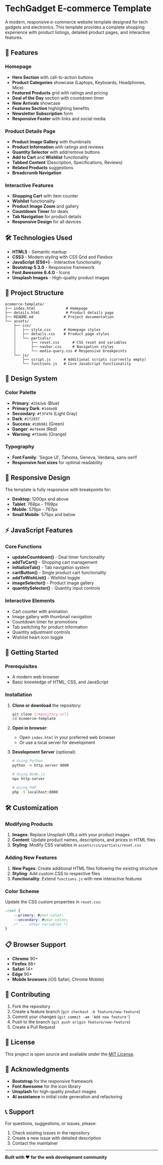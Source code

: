 # TechGadget E-commerce Template

A modern, responsive e-commerce website template designed for tech gadgets and electronics. This template provides a complete shopping experience with product listings, detailed product pages, and interactive features.

## 🚀 Features

### Homepage
- **Hero Section** with call-to-action buttons
- **Product Categories** showcase (Laptops, Keyboards, Headphones, Mice)
- **Featured Products** grid with ratings and pricing
- **Deal of the Day** section with countdown timer
- **New Arrivals** showcase
- **Features Section** highlighting benefits
- **Newsletter Subscription** form
- **Responsive Footer** with links and social media

### Product Details Page
- **Product Image Gallery** with thumbnails
- **Product Information** with ratings and reviews
- **Quantity Selector** with add/remove buttons
- **Add to Cart** and **Wishlist** functionality
- **Tabbed Content** (Description, Specifications, Reviews)
- **Related Products** suggestions
- **Breadcrumb Navigation**

### Interactive Features
- **Shopping Cart** with item counter
- **Wishlist** functionality
- **Product Image Zoom** and gallery
- **Countdown Timer** for deals
- **Tab Navigation** for product details
- **Responsive Design** for all devices

## 🛠️ Technologies Used

- **HTML5** - Semantic markup
- **CSS3** - Modern styling with CSS Grid and Flexbox
- **JavaScript (ES6+)** - Interactive functionality
- **Bootstrap 5.3.0** - Responsive framework
- **Font Awesome 6.4.0** - Icons
- **Unsplash Images** - High-quality product images

## 📁 Project Structure

```
ecomerce-template/
├── index.html              # Homepage
├── details.html            # Product details page
├── README.md              # Project documentation
└── assets/
    ├── css/
    │   ├── style.css      # Homepage styles
    │   ├── details.css    # Product page styles
    │   └── partials/
    │       ├── reset.css      # CSS reset and variables
    │       ├── navbar.css     # Navigation styles
    │       └── media-query.css # Responsive breakpoints
    └── js/
        ├── script.js      # Additional scripts (currently empty)
        └── functions.js   # Core JavaScript functionality
```

## 🎨 Design System

### Color Palette
- **Primary**: `#2563eb` (Blue)
- **Primary Dark**: `#1d4ed8`
- **Secondary**: `#f3f4f6` (Light Gray)
- **Dark**: `#1f2937`
- **Success**: `#10b981` (Green)
- **Danger**: `#ef4444` (Red)
- **Warning**: `#f59e0b` (Orange)

### Typography
- **Font Family**: 'Segoe UI', Tahoma, Geneva, Verdana, sans-serif
- **Responsive font sizes** for optimal readability

## 📱 Responsive Design

The template is fully responsive with breakpoints for:
- **Desktop**: 1200px and above
- **Tablet**: 768px - 1199px
- **Mobile**: 576px - 767px
- **Small Mobile**: 575px and below

## ⚡ JavaScript Features

### Core Functions
- **updateCountdown()** - Deal timer functionality
- **addToCart()** - Shopping cart management
- **initializeTab()** - Tab navigation system
- **cartButton()** - Single product cart functionality
- **addToWishList()** - Wishlist toggle
- **imageSelector()** - Product image gallery
- **quantitySelector()** - Quantity input controls

### Interactive Elements
- Cart counter with animation
- Image gallery with thumbnail navigation
- Countdown timer for promotions
- Tab switching for product information
- Quantity adjustment controls
- Wishlist heart icon toggle

## 🚀 Getting Started

### Prerequisites
- A modern web browser
- Basic knowledge of HTML, CSS, and JavaScript

### Installation

1. **Clone or download** the repository:
   ```bash
   git clone [repository-url]
   cd ecomerce-template
   ```

2. **Open in browser**:
   - Open `index.html` in your preferred web browser
   - Or use a local server for development

3. **Development Server** (optional):
   ```bash
   # Using Python
   python -m http.server 8000
   
   # Using Node.js
   npx http-server
   
   # Using PHP
   php -S localhost:8000
   ```

## 🛠️ Customization

### Modifying Products
1. **Images**: Replace Unsplash URLs with your product images
2. **Content**: Update product names, descriptions, and prices in HTML files
3. **Styling**: Modify CSS variables in `assets/css/partials/reset.css`

### Adding New Features
1. **New Pages**: Create additional HTML files following the existing structure
2. **Styling**: Add custom CSS to respective files
3. **Functionality**: Extend `functions.js` with new interactive features

### Color Scheme
Update the CSS custom properties in `reset.css`:
```css
:root {
    --primary: #your-color;
    --secondary: #your-color;
    /* ... other variables */
}
```

## 📋 Browser Support

- **Chrome** 90+
- **Firefox** 88+
- **Safari** 14+
- **Edge** 90+
- **Mobile browsers** (iOS Safari, Chrome Mobile)

## 🤝 Contributing

1. Fork the repository
2. Create a feature branch (`git checkout -b feature/new-feature`)
3. Commit your changes (`git commit -am 'Add new feature'`)
4. Push to the branch (`git push origin feature/new-feature`)
5. Create a Pull Request

## 📝 License

This project is open source and available under the [MIT License](LICENSE).

## 🙏 Acknowledgments

- **Bootstrap** for the responsive framework
- **Font Awesome** for the icon library
- **Unsplash** for high-quality product images
- **AI assistance** in initial code generation and refactoring

## 📞 Support

For questions, suggestions, or issues, please:
1. Check existing issues in the repository
2. Create a new issue with detailed description
3. Contact the maintainer

---

**Built with ❤️ for the web development community**
